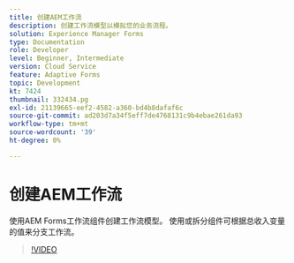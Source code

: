 ```yaml
---
title: 创建AEM工作流
description: 创建工作流模型以模拟您的业务流程。
solution: Experience Manager Forms
type: Documentation
role: Developer
level: Beginner, Intermediate
version: Cloud Service
feature: Adaptive Forms
topic: Development
kt: 7424
thumbnail: 332434.pg
exl-id: 21139665-eef2-4582-a360-bd4b8dafaf6c
source-git-commit: ad203d7a34f5eff7de4768131c9b4ebae261da93
workflow-type: tm+mt
source-wordcount: '39'
ht-degree: 0%

---
```


# 创建AEM工作流

使用AEM Forms工作流组件创建工作流模型。 使用或拆分组件可根据总收入变量的值来分支工作流。

>[!VIDEO](https://video.tv.adobe.com/v/332434?quality=12&learn=on)
